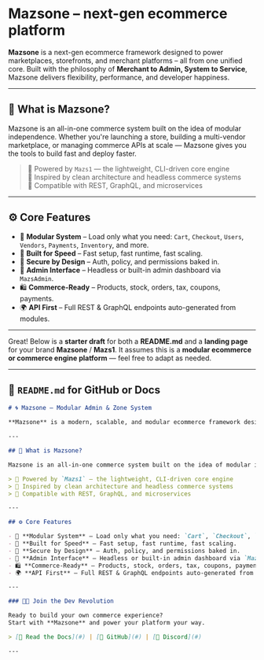 # Mazsone – next-gen ecommerce platform

**Mazsone** is a next-gen ecommerce framework designed to power marketplaces, storefronts, and merchant platforms – all from one unified core. Built with the philosophy of **Merchant to Admin, System to Service**, Mazsone delivers flexibility, performance, and developer happiness.

---

## 🔧 What is Mazsone?

Mazsone is an all-in-one commerce system built on the idea of modular independence. Whether you're launching a store, building a multi-vendor marketplace, or managing commerce APIs at scale — Mazsone gives you the tools to build fast and deploy faster.

> 🔸 Powered by `Mazs1` — the lightweight, CLI-driven core engine  
> 🔸 Inspired by clean architecture and headless commerce systems  
> 🔸 Compatible with REST, GraphQL, and microservices

---

## ⚙️ Core Features

- 🧩 **Modular System** – Load only what you need: `Cart`, `Checkout`, `Users`, `Vendors`, `Payments`, `Inventory`, and more.
- 🚀 **Built for Speed** – Fast setup, fast runtime, fast scaling.
- 🔐 **Secure by Design** – Auth, policy, and permissions baked in.
- 🧠 **Admin Interface** – Headless or built-in admin dashboard via `MazsAdmin`.
- 🛍️ **Commerce-Ready** – Products, stock, orders, tax, coupons, payments.
- 🌍 **API First** – Full REST & GraphQL endpoints auto-generated from modules.

---


Great! Below is a **starter draft** for both a **README.md** and a **landing page** for your brand **Mazsone** / **Mazs1**. It assumes this is a **modular ecommerce or commerce engine platform** — feel free to adapt as needed.

---

## 📄 `README.md` for GitHub or Docs

```markdown
# 🌀 Mazsone – Modular Admin & Zone System

**Mazsone** is a modern, scalable, and modular ecommerce framework designed to power marketplaces, storefronts, and merchant platforms – all from one unified core. Built with the philosophy of **Merchant to Admin, System to Service**, Mazsone delivers flexibility, performance, and developer happiness.

---

## 🔧 What is Mazsone?

Mazsone is an all-in-one commerce system built on the idea of modular independence. Whether you're launching a store, building a multi-vendor marketplace, or managing commerce APIs at scale — Mazsone gives you the tools to build fast and deploy faster.

> 🔸 Powered by `Mazs1` — the lightweight, CLI-driven core engine  
> 🔸 Inspired by clean architecture and headless commerce systems  
> 🔸 Compatible with REST, GraphQL, and microservices

---

## ⚙️ Core Features

- 🧩 **Modular System** – Load only what you need: `Cart`, `Checkout`, `Users`, `Vendors`, `Payments`, `Inventory`, and more.
- 🚀 **Built for Speed** – Fast setup, fast runtime, fast scaling.
- 🔐 **Secure by Design** – Auth, policy, and permissions baked in.
- 🧠 **Admin Interface** – Headless or built-in admin dashboard via `MazsAdmin`.
- 🛍️ **Commerce-Ready** – Products, stock, orders, tax, coupons, payments.
- 🌍 **API First** – Full REST & GraphQL endpoints auto-generated from modules.

---

### 👨‍💻 Join the Dev Revolution

Ready to build your own commerce experience?
Start with **Mazsone** and power your platform your way.

> [📖 Read the Docs](#) | [🚀 GitHub](#) | [💬 Discord](#)

---
